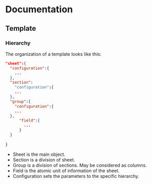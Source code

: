 # Documentation

## Template
### Hierarchy

The organization of a template looks like this:
```json
"sheet":{
  "configuration":{
    ...
  },
  "section":
    "configuration":{
    ...
  },
  "group":{
    "configuration":{
    ...
  },
      "field":{
        ...
      }
  }
	
}


```

* Sheet is the main object.
* Section is a division of sheet.
* Group is a division of sections. May be considered as columns.
* Field is the atomic unit of information of the sheet.
* Configuration sets the parameters to the specific hierarchy.